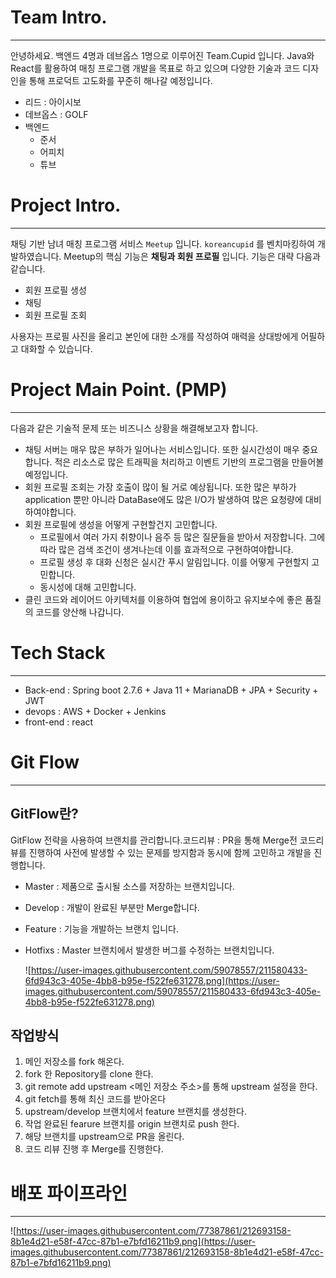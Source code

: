 # Team Intro.

---

안녕하세요. 백엔드 4명과 데브옵스 1명으로 이루어진 Team.Cupid 입니다. Java와 React를 활용하여 매칭 프로그램 개발을 목표로 하고 있으며 다양한 기술과 코드 디자인을 통해 프로덕트 고도화를 꾸준히 해나갈 예정입니다.

- 리드 : 아이시보
- 데브옵스 : GOLF
- 백엔드
    - 준서
    - 어피치
    - 튜브
    

# Project Intro.

---

채팅 기반 남녀 매칭 프로그램 서비스 `Meetup` 입니다. `koreancupid` 를 벤치마킹하여 개발하였습니다. Meetup의 핵심 기능은 **채팅과 회원 프로필** 입니다. 기능은 대략 다음과 같습니다. 

- 회원 프로필 생성
- 채팅
- 회원 프로필 조회

사용자는 프로필 사진을 올리고 본인에 대한 소개를 작성하여 매력을 상대방에게 어필하고 대화할 수 있습니다. 



# Project Main Point. (PMP)

---

다음과 같은 기술적 문제 또는 비즈니스 상황을 해결해보고자 합니다.

- 채팅 서버는 매우 많은 부하가 일어나는 서비스입니다. 또한 실시간성이 매우 중요합니다. 적은 리소스로 많은 트래픽을 처리하고 이벤트 기반의 프로그램을 만들어볼 예정입니다.
- 회원 프로필 조회는 가장 호출이 많이 될 거로 예상됩니다. 또한 많은 부하가 application 뿐만 아니라 DataBase에도 많은 I/O가 발생하여 많은 요청량에 대비하여야합니다.
- 회원 프로필에 생성을 어떻게 구현할건지 고민합니다.
    - 프로필에서 여러 가지 취향이나 음주 등 많은 질문들을 받아서 저장합니다. 그에 따라 많은 검색 조건이 생겨나는데 이를 효과적으로 구현하여야합니다.
    - 프로필 생성 후 대화 신청은 실시간 푸시 알림입니다. 이를 어떻게 구현할지 고민합니다.
    - 동시성에 대해 고민합니다.
- 클린 코드와 레이어드 아키텍처를 이용하여 협업에 용이하고 유지보수에 좋은 품질의 코드를 양산해 나갑니다.

# Tech Stack

---

- Back-end : Spring boot 2.7.6 + Java 11 + MarianaDB + JPA + Security + JWT
- devops : AWS + Docker + Jenkins
- front-end : react



# Git Flow

---

## GitFlow란?

GitFlow 전략을 사용하여 브랜치를 관리합니다.코드리뷰 : PR을 통해 Merge전 코드리뷰를 진행하여 사전에 발생할 수 있는 문제를 방지함과 동시에 함께 고민하고 개발을 진행합니다.

- Master : 제품으로 출시될 소스를 저장하는 브랜치입니다.
- Develop : 개발이 완료된 부분만 Merge합니다.
- Feature : 기능을 개발하는 브랜치 입니다.
- Hotfixs : Master 브랜치에서 발생한 버그를 수정하는 브랜치입니다.
    
    ![https://user-images.githubusercontent.com/59078557/211580433-6fd943c3-405e-4bb8-b95e-f522fe631278.png](https://user-images.githubusercontent.com/59078557/211580433-6fd943c3-405e-4bb8-b95e-f522fe631278.png)
    

## 작업방식

1. 메인 저장소를 fork 해온다.
2. fork 한 Repository를 clone 한다.
3. git remote add upstream <메인 저장소 주소>를 통해 upstream 설정을 한다.
4. git fetch를 통해 최신 코드를 받아온다
5. upstream/develop 브랜치에서 feature 브랜치를 생성한다.
6. 작업 완료된 fearure 브랜치를 origin 브랜치로 push 한다.
7. 해당 브랜치를 upstream으로 PR을 올린다.
8. 코드 리뷰 진행 후 Merge를 진행한다.



# 배포 파이프라인

---

![https://user-images.githubusercontent.com/77387861/212693158-8b1e4d21-e58f-47cc-87b1-e7bfd16211b9.png](https://user-images.githubusercontent.com/77387861/212693158-8b1e4d21-e58f-47cc-87b1-e7bfd16211b9.png)
